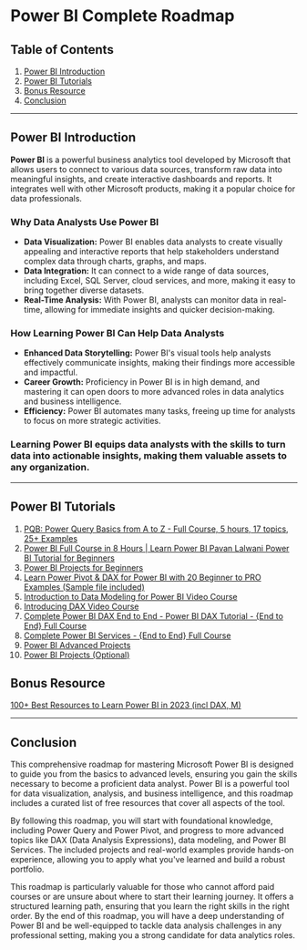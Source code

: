 # Power BI Complete Roadmap

## Table of Contents

1. [Power BI Introduction](#power-bi-introduction)
2. [Power BI Tutorials](#power-bi-tutorials)
3. [Bonus Resource](#bonus-resource)
4. [Conclusion](#conclusion)

---

## Power BI Introduction

**Power BI** is a powerful business analytics tool developed by Microsoft that allows users to connect to various data sources, transform raw data into meaningful insights, and create interactive dashboards and reports. It integrates well with other Microsoft products, making it a popular choice for data professionals.

### Why Data Analysts Use Power BI
- **Data Visualization:** Power BI enables data analysts to create visually appealing and interactive reports that help stakeholders understand complex data through charts, graphs, and maps.
- **Data Integration:** It can connect to a wide range of data sources, including Excel, SQL Server, cloud services, and more, making it easy to bring together diverse datasets.
- **Real-Time Analysis:** With Power BI, analysts can monitor data in real-time, allowing for immediate insights and quicker decision-making.

### How Learning Power BI Can Help Data Analysts
- **Enhanced Data Storytelling:** Power BI's visual tools help analysts effectively communicate insights, making their findings more accessible and impactful.
- **Career Growth:** Proficiency in Power BI is in high demand, and mastering it can open doors to more advanced roles in data analytics and business intelligence.
- **Efficiency:** Power BI automates many tasks, freeing up time for analysts to focus on more strategic activities. 

### Learning Power BI equips data analysts with the skills to turn data into actionable insights, making them valuable assets to any organization.

---

## Power BI Tutorials

1. [PQB: Power Query Basics from A to Z - Full Course, 5 hours, 17 topics, 25+ Examples](https://www.youtube.com/watch?v=jBEFaDCXB34)
2. [Power BI Full Course in 8 Hours | Learn Power BI Pavan Lalwani Power BI Tutorial for Beginners](https://www.youtube.com/watch?v=UXhGRVTndQA)
3. [Power BI Projects for Beginners](https://www.youtube.com/playlist?list=PLdOKnrf8EcP2ivbQIcVuknjdlUqkoprKo)
4. [Learn Power Pivot & DAX for Power BI with 20 Beginner to PRO Examples (Sample file included)](https://www.youtube.com/watch?v=PQ5lALdFHCU)
5. [Introduction to Data Modeling for Power BI Video Course](https://www.sqlbi.com/p/introduction-to-data-modeling-for-power-bi-video-course/)
6. [Introducing DAX Video Course](https://www.sqlbi.com/p/introducing-dax-video-course/)
7. [Complete Power BI DAX End to End - Power BI DAX Tutorial - {End to End} Full Course](https://www.youtube.com/watch?v=yTOSOgUGKe4)
8. [Complete Power BI Services - {End to End} Full Course](https://www.youtube.com/watch?v=fmmQ4bhLfbo)
9. [Power BI Advanced Projects](https://www.youtube.com/playlist?list=PLO9LeSU_vHCWUvkE1FrGeNxSve7YtJrYl)
10. [Power BI Projects (Optional)](https://www.youtube.com/playlist?list=PLwIcJx1aSL1SeTJgPbFgf1V-5CfsV4l1l)

## Bonus Resource

[100+ Best Resources to Learn Power BI in 2023 (incl DAX, M)](https://gorilla.bi/power-bi/best-learning-resources/)

---

## Conclusion

This comprehensive roadmap for mastering Microsoft Power BI is designed to guide you from the basics to advanced levels, ensuring you gain the skills necessary to become a proficient data analyst. Power BI is a powerful tool for data visualization, analysis, and business intelligence, and this roadmap includes a curated list of free resources that cover all aspects of the tool. 

By following this roadmap, you will start with foundational knowledge, including Power Query and Power Pivot, and progress to more advanced topics like DAX (Data Analysis Expressions), data modeling, and Power BI Services. The included projects and real-world examples provide hands-on experience, allowing you to apply what you've learned and build a robust portfolio.

This roadmap is particularly valuable for those who cannot afford paid courses or are unsure about where to start their learning journey. It offers a structured learning path, ensuring that you learn the right skills in the right order. By the end of this roadmap, you will have a deep understanding of Power BI and be well-equipped to tackle data analysis challenges in any professional setting, making you a strong candidate for data analytics roles.
